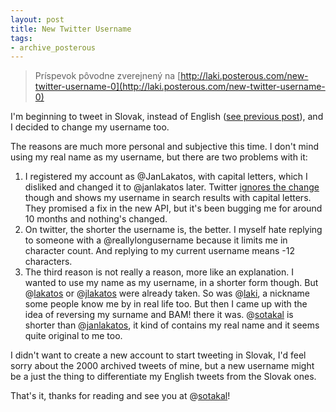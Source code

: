 ```yaml
---
layout: post
title: New Twitter Username
tags:
- archive_posterous
---
```

> Príspevok pôvodne zverejnený na [http://laki.posterous.com/new-twitter-username-0](http://laki.posterous.com/new-twitter-username-0)

I'm beginning to tweet in Slovak, instead of English ([see previous post](http://laki.posterous.com/new-twitter-language)), and I decided to change my username too.

The reasons are much more personal and subjective this time. I don't mind using my real name as my username, but there are two problems with it:

1. I registered my account as @JanLakatos, with capital letters, which I disliked and changed it to @janlakatos later. Twitter [ignores the change](https://twitter.com/#search?q=janlakatos) though and shows my username in search results with capital letters. They promised a fix in the new API, but it's been bugging me for around 10 months and nothing's changed.  
2. On twitter, the shorter the username is, the better. I myself hate replying to someone with a @reallylongusername because it limits me in character count. And replying to my current username means -12 characters.  
3. The third reason is not really a reason, more like an explanation. I wanted to use my name as my username, in a shorter form though. But @[lakatos](https://twitter.com/lakatos) or @[jlakatos](https://twitter.com/jlakatos) were already taken. So was @[laki](https://twitter.com/laki), a nickname some people know me by in real life too. But then I came up with the idea of reversing my surname and BAM! there it was. @[sotakal](https://twitter.com/sotakal) is shorter than @[janlakatos](https://twitter.com/janlakatos), it kind of contains my real name and it seems quite original to me too.

I didn't want to create a new account to start tweeting in Slovak, I'd feel sorry about the 2000 archived tweets of mine, but a new username might be a just the thing to differentiate my English tweets from the Slovak ones.

That's it, thanks for reading and see you at @[sotakal](https://twitter.com/sotakal)!